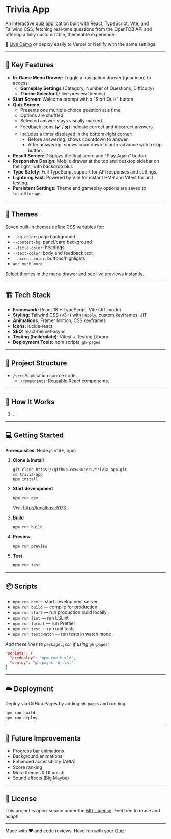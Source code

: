 # Trivia App

An interactive quiz application built with React, TypeScript, Vite, and Tailwind CSS, fetching real‑time questions from the OpenTDB API and offering a fully customizable, themeable experience.

🔗 [Live Demo](https://andre-lmarinho.github.io/Trivia/)
_or_ deploy easily to Vercel or Netlify with the same settings.

---

## 🚀 Key Features

- **In‑Game Menu Drawer**: Toggle a navigation drawer (gear icon) to access:
  - **Gameplay Settings** (Category, Number of Questions, Difficulty)
  - **Theme Selector** (7 live‑preview themes)
- **Start Screen**: Welcome prompt with a "Start Quiz" button.
- **Quiz Screen**:
  - Presents one multiple‑choice question at a time.
  - Options are shuffled.
  - Selected answer stays visually marked.
  - Feedback icons (✔️ / ✖️) indicate correct and incorrect answers.
  - Includes a timer displayed in the bottom-right corner:
    - Before answering: shows countdown to answer.
    - After answering: shows countdown to auto-advance with a skip button.
- **Result Screen**: Displays the final score and "Play Again" button.
- **Responsive Design**: Mobile drawer at the top and desktop sidebar on the right, with backdrop blur.
- **Type Safety**: Full TypeScript support for API responses and settings.
- **Lightning Fast**: Powered by Vite for instant HMR and Vitest for unit testing.
- **Persistent Settings**: Theme and gameplay options are saved to `localStorage`.

---

## 🌈 Themes

Seven built‑in themes define CSS variables for:

- `--bg-color`: page background
- `--content-bg`: panel/card background
- `--title-color`: headings
- `--text-color`: body and feedback text
- `--accent-color`: buttons/highlights
- `and much more...`

Select themes in the menu drawer and see live previews instantly.

---

## 🏗️ Tech Stack

- **Framework:** React 18 + TypeScript, Vite (JIT mode)
- **Styling:** Tailwind CSS (v3+) with `@apply`, custom keyframes, JIT
- **Animations:** Framer Motion, CSS keyframes
- **Icons:** lucide‑react
- **SEO:** react‑helmet‑async
- **Testing (boilerplate):** Vitest + Testing Library
- **Deployment Tools:** npm scripts, `gh-pages`

---

## 📁 Project Structure

- `/src`: Application source code.
  - `/components`: Reusable React components.

---

## 📖 How It Works

1. ...

---

## 💻 Getting Started

**Prerequisites**: Node.js v16+, npm

1. **Clone & install**

   ```bash
   git clone https://github.com/<user>/trivia-app.git
   cd trivia-app
   npm install
   ```

2. **Start development**

   ```bash
   npm run dev
   ```

   Visit [http://localhost:5173](http://localhost:5173).

3. **Build**

   ```bash
   npm run build
   ```

4. **Preview**

   ```bash
   npm run preview
   ```

5. **Test**

   ```bash
   npm run test
   ```

---

## 📦 Scripts

- `npm run dev` — start development server
- `npm run build` — compile for production
- `npm run start` — run production build locally
- `npm run lint` — run ESLint
- `npm run format` — run Prettier
- `npm run test` — run unit tests
- `npm run test:watch` — run tests in watch mode

_Add these lines to `package.json` if using `gh-pages`:_

```json
"scripts": {
  "predeploy": "npm run build",
  "deploy": "gh-pages -d dist"
}
```

---

## ☁️ Deployment

Deploy via GitHub Pages by adding `gh-pages` and running:

```bash
npm run build
npm run deploy
```

---

## 🔮 Future Improvements

- Progress bar animations
- Background animations
- Enhanced accessibility (ARIA)
- Score ranking
- More themes & UI polish
- Sound effects (Big Maybe)

---

## 📜 License

This project is open-source under the [MIT License](LICENSE).
Feel free to reuse and adapt!

---

Made with ❤️ and code reviews. Have fun with your Quiz!
